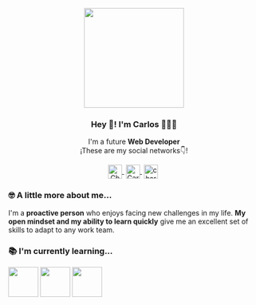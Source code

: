 <p align="center" width="300">
    <img align="center" width="200" src="https://user-images.githubusercontent.com/49783285/211534138-b9078b76-c5ce-4b94-81dd-b3012525d37a.jpeg"/>
    <h3 align="center">Hey 👋! I'm Carlos 👨🏻‍💻</h3>
 </p>
 
 <p align="center">I'm a future <strong>Web Developer</strong> <br />¡These are my social networks👇!</p>
 
 <p align="center">
  <a href="https://twitter.com/Charlsef23/" target="blank" style="margin-right: 4px">
    <img align="center" src="https://user-images.githubusercontent.com/49783285/211606076-36257bc0-982f-4146-9b35-54f3f92fa49d.svg" alt="Charlsef23" height="28px" width="28px">
  </a>
  <a href="https://www.linkedin.com/in/carlosestevefernández/" target="blank" style='margin-right:4px'>
     <img align="center" src="https://cdn.jsdelivr.net/npm/simple-icons@3.0.1/icons/linkedin.svg" alt="Carlos Esteve Fernández" height="28px" width="28px" />
   </a>
    <a href="https://www.instagram.com/charlsef23/" target="blank" style='margin-right:4px'>
     <img align="center" src="https://cdn.jsdelivr.net/npm/simple-icons@3.13.0/icons/instagram.svg" alt="charlsef23" height="28px" width="28px" />
   </a>
 </p>
 
 ### 🤓 A little more about me...
 
 <p>I'm a <strong>proactive person</strong> who enjoys facing new challenges in my life. <strong>My open mindset and my ability to learn quickly</strong> give me an excellent set of skills to adapt to any work team.</p>
 
 ### 📚 I'm currently learning...
 
  <a href="https://developer.mozilla.org/es/docs/Web/HTML" title="HTML"><img width="60" src="https://user-images.githubusercontent.com/109598200/196561046-fd179b77-4145-4550-9a00-04f902f7fa67.png" /></a>
 <a href="https://developer.mozilla.org/es/docs/Web/CSS" title="CSS"><img width="60" src="https://user-images.githubusercontent.com/109598200/196561179-ab5e23a8-19ca-4555-a8fe-c800c89836f9.png" /></a>
 <a href="https://www.javascript.com/" title="JavaScript"><img width="60" src="https://user-images.githubusercontent.com/109598200/196561215-d51e1c92-dcdd-4b62-b3cb-5568be5ee3e0.png" /></a>
 


